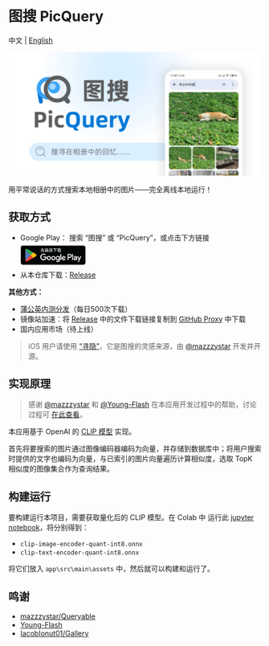 # 图搜 PicQuery

中文 | [English](README_en.md)

![cover_cn](assets/cover_cn.jpg)

用平常说话的方式搜索本地相册中的图片——完全离线本地运行！



## 获取方式

- Google Play： 搜索 “图搜” 或 “PicQuery”，或点击下方链接
  <a href='https://play.google.com/store/apps/details?id=me.grey.picquery&pcampaignid=pcampaignidMKT-Other-global-all-co-prtnr-py-PartBadge-Mar2515-1'><img style="width:130px" src='./assets/google-play-badge-cn.png'/></a> 
- 从本仓库下载：[Release](https://github.com/greyovo/PicQuery/releases)

**其他方式：**

- [蒲公英内测分发](https://www.pgyer.com/picquery)（每日500次下载）
- 镜像站加速：将 [Release](https://github.com/greyovo/PicQuery/releases) 中的文件下载链接复制到 [GitHub Proxy](https://ghproxy.com/) 中下载
- 国内应用市场（待上线）

> iOS 用户请使用 [“寻隐”](https://apps.apple.com/cn/app/寻隐-用句子描述找照片/id1664361663)，它是图搜的灵感来源，由 [@mazzzystar](https://github.com/mazzzystar) 开发并开源。



## 实现原理

> 感谢 [@mazzzystar](https://github.com/mazzzystar) 和 [@Young-Flash](https://github.com/Young-Flash) 在本应用开发过程中的帮助，讨论过程可 [在此查看](https://github.com/mazzzystar/Queryable/issues/12)。

本应用基于 OpenAI 的 [CLIP 模型](https://github.com/openai/CLIP) 实现。

首先将要搜索的图片通过图像编码器编码为向量，并存储到数据库中；将用户搜索时提供的文字也编码为向量，与已索引的图片向量遍历计算相似度，选取 TopK 相似度的图像集合作为查询结果。



## 构建运行

要构建运行本项目，需要获取量化后的 CLIP 模型。在 Colab 中 运行此 [jupyter notebook](https://colab.research.google.com/drive/1bW1aMg0er1T4aOcU5pCNYVgmVzBJ4-x4#scrollTo=hPscj2wlZlHb)，将分别得到：

- `clip-image-encoder-quant-int8.onnx`
- `clip-text-encoder-quant-int8.onnx`

将它们放入 `app\src\main\assets` 中，然后就可以构建和运行了。




## 鸣谢

- [mazzzystar/Queryable](https://github.com/mazzzystar/Queryable)
- [Young-Flash](https://github.com/Young-Flash)
- [IacobIonut01/Gallery](https://github.com/IacobIonut01/Gallery)